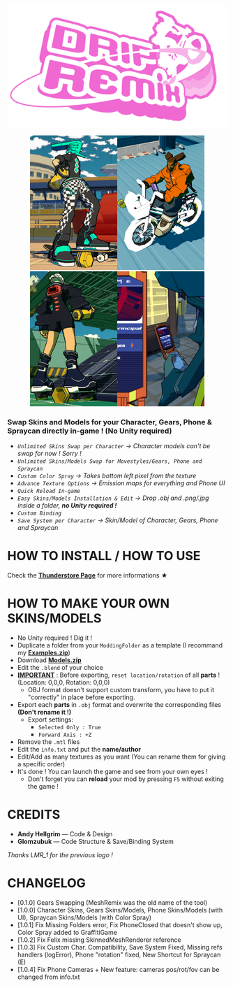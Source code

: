 <p align="center"><img src="RESOURCES/img/icon.png"></p>

<p align="center"><img src="RESOURCES/img/DripRemix0.gif" width="200"><img src="RESOURCES/img/DripRemix1.gif" width="200"><img src="RESOURCES/img/DripRemix2.gif" width="200"><img src="RESOURCES/img/DripRemix3.gif" width="200"></p>

### Swap Skins and Models for your Character, Gears, Phone & Spraycan directly in-game ! (No Unity required)

- *`Unlimited Skins Swap per Character` → Character models can't be swap for now ! Sorry !*
- *`Unlimited Skins/Models Swap for Movestyles/Gears, Phone and Spraycan`*
- *`Custom Color Spray` → Takes bottom left pixel from the texture*
- *`Advance Texture Options` → Emission maps for everything and Phone UI*
- *`Quick Reload In-game`*
- *`Easy Skins/Models Installation & Edit` → Drop .obj and .png/.jpg inside a folder, **no Unity required !***
- *`Custom Binding`*
- *`Save System per Character` → Skin/Model of Character, Gears, Phone and Spraycan*

# HOW TO INSTALL / HOW TO USE

Check the [**Thunderstore Page**](https://lethal-league-blaze.thunderstore.io/c/bomb-rush-cyberfunk/p/AndyLobjois/DripRemix/) for more informations ★

# HOW TO MAKE YOUR OWN SKINS/MODELS

- No Unity required ! Dig it !
- Duplicate a folder from your `ModdingFolder` as a template (I recommand my [**Examples.zip**](https://github.com/AndyLobjois/BRC-DripRemix/blob/main/RESOURCES/Examples.zip))
- Download [**Models.zip**](https://github.com/AndyLobjois/BRC-DripRemix/blob/main/RESOURCES/Models.zip)
- Edit the `.blend` of your choice
- <ins>**IMPORTANT**</ins> : Before exporting, `reset location/rotation` of all **parts** ! (Location: 0,0,0, Rotation: 0,0,0)
  - OBJ format doesn't support custom transform, you have to put it "correctly" in place before exporting.
- Export each **parts** in `.obj` format and overwrite the corresponding files **(Don't rename it !)**
   - Export settings:
      - `Selected Only : True`
      - `Forward Axis : +Z`
- Remove the `.mtl` files
- Edit the `info.txt` and put the **name/author**
- Edit/Add as many textures as you want (You can rename them for giving a specific order)
- It's done ! You can launch the game and see from your own eyes !
   - Don't forget you can **reload** your mod by pressing `F5` without exiting the game !

# CREDITS

- **Andy Hellgrim** — Code & Design
- **Glomzubuk** — Code Structure & Save/Binding System

*Thanks LMR_1 for the previous logo !*

# CHANGELOG
- [0.1.0] Gears Swapping (MeshRemix was the old name of the tool)
- [1.0.0] Character Skins, Gears Skins/Models, Phone Skins/Models (with UI), Spraycan Skins/Models (with Color Spray)
- [1.0.1] Fix Missing Folders error, Fix PhoneClosed that doesn't show up, Color Spray added to GraffitiGame
- [1.0.2] Fix Felix missing SkinnedMeshRenderer reference
- [1.0.3] Fix Custom Char. Compatibility, Save System Fixed, Missing refs handlers (logError), Phone "rotation" fixed, New Shortcut for Spraycan (E)
- [1.0.4] Fix Phone Cameras + New feature: cameras pos/rot/fov can be changed from info.txt